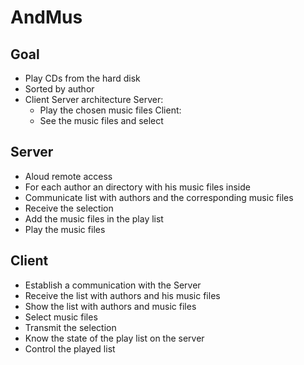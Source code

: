 # AndMus

## Goal

- Play CDs from the hard disk
- Sorted by author
- Client Server architecture
  Server:
  - Play the chosen music files
  Client:
  - See the music files and select
  
## Server

- Aloud remote access
- For each author an directory with his music files inside
- Communicate list with authors and the corresponding music files
- Receive the selection
- Add the music files in the play list
- Play the music files

## Client

- Establish a communication with the Server
- Receive the list with authors and his music files
- Show the list with authors and music files
- Select music files
- Transmit the selection
- Know the state of the play list on the server
- Control the played list



